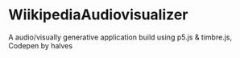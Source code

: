 # WiikipediaAudiovisualizer
A audio/visually generative application build using p5.js &amp; timbre.js, Codepen by halves
